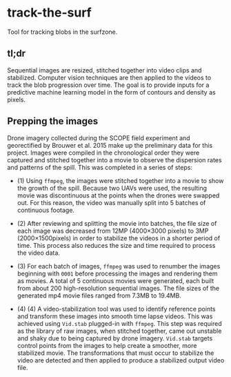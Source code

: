 # track-the-surf
Tool for tracking blobs in the surfzone. 

## tl;dr
Sequential images are resized, stitched together into video clips and stabilized. Computer vision techniques are then applied to the videos to track the blob progression over time. The goal is to provide inputs for a predictive machine learning model in the form of contours and density as pixels.

## Prepping the images
Drone imagery collected during the SCOPE field experiment and georectified by Brouwer et al. 2015 make up the preliminary data for this project. Images were  compiled  in  the  chronological  order  they  were  captured  and  stitched together  into  a  movie  to  observe  the  dispersion  rates  and  patterns  of  the spill.  This was completed in a series of steps:

- (1) Using `ffmpeg`, the images were stitched together into a movie to show the growth of the spill.  Because two UAVs were used, the resulting movie was discontinuous at the points when the drones were swapped out.  For this reason, the video was manually split into 5 batches of continuous footage.

- (2) After reviewing and splitting the movie into batches, the file size of each image was decreased from 12MP (4000×3000 pixels) to 3MP (2000×1500pixels) in order to stabilize the videos in a shorter period of time. This process also reduces the size and time required to process the video data.

- (3) For each batch of images, `ffmpeg` was used to renumber the images beginning with `0001` before processing the images and rendering them as movies. A total of 5 continuous movies were generated,  each built from about 200 high-resolution sequential images. The file sizes of the generated mp4 movie files ranged from 7.3MB to 19.4MB.

- (4) (4) A video-stabilization tool was used to identify reference points and transform these images into smooth time lapse videos. This was achieved using `Vid.stab` plugged-in with `ffmpeg`. This step was required as the library of raw images, when stitched together, came out unstable and shaky due to being captured by drone imagery. `Vid.stab` targets control points from the images to help create a smoother, more stabilized movie. The transformations that must occur to stabilize the video are detected and then applied to produce a stabilized output video file.
